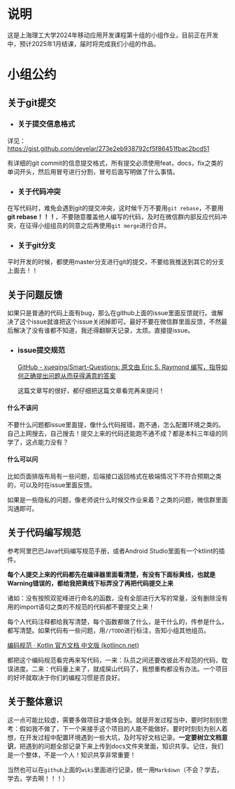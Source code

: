# 说明

这是上海理工大学2024年移动应用开发课程第十组的小组作业，目前正在开发中，预计2025年1月结课，届时将完成我们小组的作品。

# 小组公约

## 关于git提交

- ### 关于提交信息格式

详见：https://gist.github.com/develar/273e2eb938792cf5f86451fbac2bcd51

有详细的git commit的信息提交格式，所有提交必须使用feat，docs，fix之类的单词开头，然后用冒号进行分割，冒号后面写明做了什么事情。

- ### 关于代码冲突

在写代码时，难免会遇到git的提交冲突，这时候千万不要用`git rebase`，不要用**git rebase！！！**，不要随意覆盖他人编写的代码，及时在微信群内部反应代码冲突，在征得小组组员的同意之后再使用`git merge`进行合并。

- ### 关于git分支

平时开发的时候，都使用master分支进行git的提交，不要给我推送到其它的分支上面去！！

## 关于问题反馈

如果只是普通的代码上面有bug，那么在github上面的issue里面反馈就行。谁解决了这个issue就谁把这个issue关闭掉即可。最好不要在微信群里面反馈，不然最后解决了没有谁都不知道，我还得翻聊天记录，太烦。直接提issue。

- ### issue提交规范

  [GitHub - xueqing/Smart-Questions: 原文由 Eric S. Raymond 编写，指导如何正确提出问题从而获得满意的答案](https://github.com/xueqing/Smart-Questions)

  这篇文章写的很好，都仔细把这篇文章看完再来提问！

#### 什么不该问

不要什么问题都issue里面提，像什么代码报错，跑不通，怎么配置环境之类的。自己上网搜去，自己搜去！提交上来的代码还能跑不通不成？都是本科三年级的同学了，这点能力没有？

#### 什么可以问

比如页面排版布局有一些问题，后端接口返回格式在极端情况下不符合预期之类的，可以及时在issue里面反馈。

如果是一些隐私的问题，像老师说什么时候交作业来着？之类的问题，微信群里面沟通即可。

## 关于代码编写规范

参考阿里巴巴Java代码编写规范手册，或者Android Studio里面有一个ktlint的插件。

**每个人提交上来的代码都先在编译器里面看清楚，有没有下面标黄线，也就是Warning错误的，都给我把黄线下标弄没了再把代码提交上来**

诸如：没有按照双驼峰进行命名的函数，没有全部进行大写的常量，没有删除没有用的import语句之类的不规范的代码都不要提交上来！

每个人代码注释都给我写清楚，每个函数都做了什么，是干什么的，传参是什么，都写清楚。如果代码有一些问题，用`//TODO`进行标注，告知小组其他组员。

[编码规范 · Kotlin 官方文档 中文版 (kotlincn.net)](https://book.kotlincn.net/text/coding-conventions.html)

都把这个编码规范看完再来写代码，一来：队员之间还要改彼此不规范的代码，耽误进度。二来：代码量上来了，就成屎山代码了，我想重构都没有办法。一个项目的好坏就取决于你们的编程习惯是否良好。

## 关于整体意识

这一点可能比较虚，需要多做项目才能体会到。就是开发过程当中，要时时刻刻思考：假如我不做了，下一个来接手这个项目的人能不能做好。要时时刻刻为别人着想，在开发过程中配置环境遇到一些大坑，及时写好文档记录。**一定要树立文档意识**，把遇到的问题全部记录下来上传到docs文件夹里面，知识共享。记住，我们是一个整体，不是一个人！知识共享非常重要！

当然也可以在`github`上面的`wiki`里面进行记录，统一用`Markdown`（不会？学去，学去，学去啊！！！）

